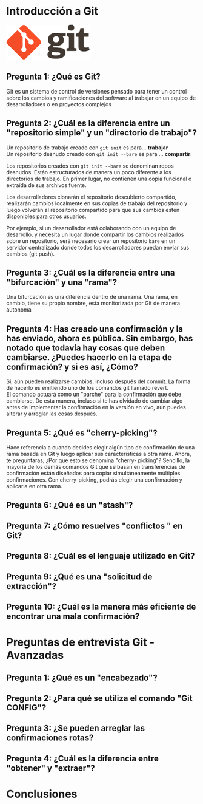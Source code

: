 # Introducción a Git
![Git logo](img/git.png)
## **Pregunta 1:** ¿Qué es Git?  
Git es un sistema de control de versiones pensado para tener un control sobre los cambios y ramificaciones del software al trabajar en un equipo de desarrolladores o en proyectos complejos
## **Pregunta 2:** ¿Cuál es la diferencia entre un "repositorio simple" y un "directorio de trabajo"?  
Un repositorio de trabajo creado con <code>git init</code> es para… **trabajar**  
Un repositorio desnudo creado con <code>git init --bare</code> es para ... **compartir**.  

Los repositorios creados con <code>git init --bare</code> se denominan repos desnudos. Están estructurados de manera un poco diferente a los directorios de trabajo. En primer lugar, no contienen una copia funcional o extraída de sus archivos fuente.
 
Los desarrolladores clonarán el repositorio descubierto compartido, realizarán cambios localmente en sus copias de trabajo del repositorio y luego volverán al repositorio compartido para que sus cambios estén disponibles para otros usuarios.  

Por ejemplo, si un desarrollador está colaborando con un equipo de desarrollo, y necesita un lugar donde compartir los cambios realizados sobre un repositorio, será necesario crear un repositorio <code>bare</code> en un servidor centralizado donde todos los desarrolladores puedan enviar sus cambios (git push).
## **Pregunta 3:** ¿Cuál es la diferencia entre una "bifurcación" y una "rama"?  
Una bifurcación es una diferencia dentro de una rama.
Una rama, en cambio, tiene su propio nombre, esta monitorizada por Git de manera autonoma
## **Pregunta 4:** Has creado una confirmación y la has enviado, ahora es pública.   Sin embargo, has notado que todavía hay cosas que deben cambiarse. ¿Puedes hacerlo en la etapa de confirmación? y si es así, ¿Cómo?  
Si, aún pueden realizarse cambios, incluso después del commit. La forma de hacerlo es emitiendo uno de los comandos git llamado revert.   
El comando actuará como un "parche" para la confirmación que debe cambiarse. De esta manera, incluso si te has olvidado de cambiar algo antes de implementar la confirmación en la versión en vivo, aun puedes alterar y arreglar las cosas después.
## **Pregunta 5:** ¿Qué es "cherry-picking"?
Hace referencia a cuando decides elegir algún tipo de confirmación de una rama basada en Git y luego aplicar sus características a otra rama. Ahora, te preguntaras, ¿Por que esto se denomina "cherry- picking"? Sencillo, la mayoría de los demás comandos Git que se basan en transferencias de confirmación están diseñados para copiar simultáneamente múltiples confirmaciones. Con cherry-picking, podrás elegir una confirmación y aplicarla en otra rama.  
## **Pregunta 6:** ¿Qué es un "stash"?  

## **Pregunta 7:** ¿Cómo resuelves "conflictos " en Git?
## **Pregunta 8:** ¿Cuál es el lenguaje utilizado en Git?
## **Pregunta 9:** ¿Qué es una "solicitud de extracción"?
## **Pregunta 10:** ¿Cuál es la manera más eficiente de encontrar una mala confirmación?
# Preguntas de entrevista Git - Avanzadas
## **Pregunta 1:** ¿Qué es un "encabezado"?  
## **Pregunta 2:** ¿Para qué se utiliza el comando "Git CONFIG"?  
## **Pregunta 3:** ¿Se pueden arreglar las confirmaciones rotas?  
## **Pregunta 4:** ¿Cuál es la diferencia entre "obtener" y "extraer"?  
# Conclusiones